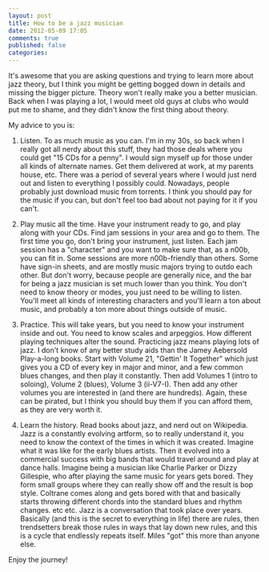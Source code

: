 ```yaml
---
layout: post
title: How to be a jazz musician
date: 2012-05-09 17:05
comments: true
published: false
categories: 
---
```


It's awesome that you are asking questions and trying to learn more about jazz theory, but I think you might be getting bogged down in details and missing the bigger picture. Theory won't really make you a better musician. Back when I was playing a lot, I would meet old guys at clubs who would put me to shame, and they didn't know the first thing about theory.

My advice to you is:

1. Listen. To as much music as you can. I'm in my 30s, so back when I really got all nerdy about this stuff, they had those deals where you could get "15 CDs for a penny". I would sign myself up for those under all kinds of alternate names. Get them delivered at work, at my parents house, etc. There was a period of several years where I would just nerd out and listen to everything I possibly could. Nowadays, people probably just download music from torrents. I think you should pay for the music if you can, but don't feel too bad about not paying for it if you can't.

2. Play music all the time. Have your instrument ready to go, and play along with your CDs. Find jam sessions in your area and go to them. The first time you go, don't bring your instrument, just listen. Each jam session has a "character" and you want to make sure that, as a n00b, you can fit in. Some sessions are more n00b-friendly than others. Some have sign-in sheets, and are mostly music majors trying to outdo each other. But don't worry, because people are generally nice, and the bar for being a jazz musician is set much lower than you think. You don't need to know theory or modes, you just need to be willing to listen. You'll meet all kinds of interesting characters and you'll learn a ton about music, and probably a ton more about things outside of music.

3. Practice. This will take years, but you need to know your instrument inside and out. You need to know scales and arpeggios. How different playing techniques alter the sound. Practicing jazz means playing lots of jazz. I don't know of any better study aids than the Jamey Aebersold Play-a-long books. Start with Volume 21, "Gettin' It Together" which just gives you a CD of every key in major and minor, and a few common blues changes, and then play it constantly. Then add Volumes 1 (intro to soloing), Volume 2 (blues), Volume 3 (ii-V7-I). Then add any other volumes you are interested in (and there are hundreds). Again, these can be pirated, but I think you should buy them if you can afford them, as they are very worth it.

4. Learn the history. Read books about jazz, and nerd out on Wikipedia. Jazz is a constantly evolving artform, so to really understand it, you need to know the context of the times in which it was created. Imagine what it was like for the early blues artists. Then it evolved into a commercial success with big bands that would travel around and play at dance halls. Imagine being a musician like Charlie Parker or Dizzy Gillespie, who after playing the same music for years gets bored. They form small groups where they can really show off and the result is bop style. Coltrane comes along and gets bored with that and basically starts throwing different chords into the standard blues and rhythm changes. etc etc. Jazz is a conversation that took place over years. Basically (and this is the secret to everything in life) there are rules, then trendsetters break those rules in ways that lay down new rules, and this is a cycle that endlessly repeats itself. Miles "got" this more than anyone else.

Enjoy the journey!